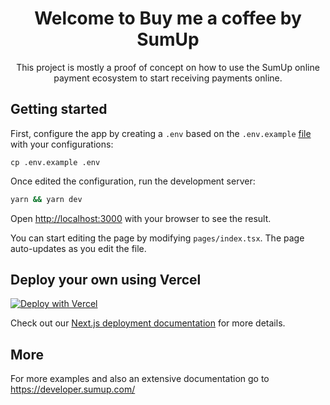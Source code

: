 <div align="center">

# Welcome to Buy me a coffee by SumUp

This project is mostly a proof of concept on how to use the SumUp online payment
ecosystem to start receiving payments online.

</div>

## Getting started

First, configure the app by creating a `.env` based on the `.env.example` [file](https://github.com/cristianoliveira/nextjs-sumup-payments-starter/blob/main/.env.example) with your configurations:

```
cp .env.example .env
```

Once edited the configuration, run the development server:

```bash
yarn && yarn dev
```

Open [http://localhost:3000](http://localhost:3000) with your browser to see the result.

You can start editing the page by modifying `pages/index.tsx`. The page auto-updates as you edit the file.

## Deploy your own using Vercel

[![Deploy with Vercel](https://vercel.com/button)](https://vercel.com/new/clone?repository-url=https%3A%2F%2Fgithub.com%2Fcristianoliveira%2Fnextjs-sumup-payments-starter&env=FIXED_AMOUNT_DONATION,NEXT_PUBLIC_SUMUP_PUBLIC_MERCHANT_KEY,SUMUP_API_URL,SUMUP_API_CLIENT_ID,SUMUP_API_CLIENT_SECRET,SUMUP_MERCHANT_CODE,SUMUP_MERCHANT_CODE&project-name=buymeacoffee-sumup)

Check out our [Next.js deployment documentation](https://nextjs.org/docs/deployment) for more details.

## More

For more examples and also an extensive documentation go to
https://developer.sumup.com/
